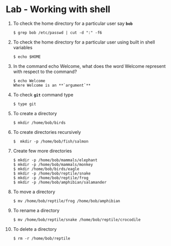 # Lab - Working with shell

1. To check the home directory for a particular user say **`bob`**
   ```
   $ grep bob /etc/passwd | cut -d ":" -f6
   ```
1. To check the home directory for a particular user using built in shell variables
   ```
   $ echo $HOME
   ```
1. In the command echo Welcome, what does the word Welcome represent with respect to the command?
   ```
   $ echo Welcome
   Where Welcome is an **`argument`**
   ```  
1. To check **`git`** command type
   ```
   $ type git
   ```
1. To create a directory
   ```
   $ mkdir /home/bob/birds
   ```
1. To create directories recursively
   ```
   $  mkdir -p /home/bob/fish/salmon
   ```
1. Create few more directories
   ```
   $ mkdir -p /home/bob/mammals/elephant
   $ mkdir -p /home/bob/mammals/monkey
   $ mkdir /home/bob/birds/eagle
   $ mkdir -p /home/bob/reptile/snake
   $ mkdir -p /home/bob/reptile/frog
   $ mkdir -p /home/bob/amphibian/salamander
   ```
1. To move a directory
   ```
   $ mv /home/bob/reptile/frog /home/bob/amphibian
   ```
1. To rename a directory
   ```
   $ mv /home/bob/reptile/snake /home/bob/reptile/crocodile
   ```
1. To delete a directory
   ```
   $ rm -r /home/bob/reptile
   ```
